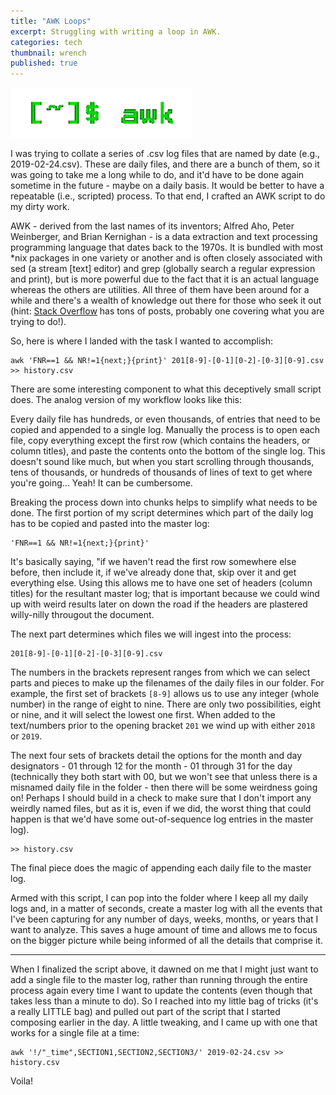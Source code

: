 ```yaml
---
title: "AWK Loops"
excerpt: Struggling with writing a loop in AWK. 
categories: tech
thumbnail: wrench
published: true
---
```


![awk](/images/awk.png)

I was trying to collate a series of .csv log files that are named by date (e.g., 2019-02-24.csv). These are daily files, and there are a bunch of them, so it was going to take me a long while to do, and it'd have to be done again sometime in the future - maybe on a daily basis. It would be better to have a repeatable (i.e., scripted) process. To that end, I crafted an AWK script to do my dirty work. 

AWK - derived from the last names of its inventors; Alfred Aho, Peter Weinberger, and Brian Kernighan - is a data extraction and text processing programming language that dates back to the 1970s. It is bundled with most *nix packages in one variety or another and is often closely associated with sed (a stream [text] editor) and grep (globally search a regular expression and print), but is more powerful due to the fact that it is an actual language whereas the others are utilities. All three of them have been around for a while and there's a wealth of knowledge out there for those who seek it out (hint: [Stack Overflow](https://stackoverflow.com/) has tons of posts, probably one covering what you are trying to do!). 

So, here is where I landed with the task I wanted to accomplish: 

```
awk 'FNR==1 && NR!=1{next;}{print}' 201[8-9]-[0-1][0-2]-[0-3][0-9].csv >> history.csv
```
There are some interesting component to what this deceptively small script does. The analog version of my workflow looks like this:

Every daily file has hundreds, or even thousands, of entries that need to be copied and appended to a single log. Manually the process is to open each file, copy everything except the first row (which contains the headers, or column titles), and paste the contents onto the bottom of the single log. This doesn't sound like much, but when you start scrolling through thousands, tens of thousands, or hundreds of thousands of lines of text to get where you're going... Yeah! It can be cumbersome. 

Breaking the process down into chunks helps to simplify what needs to be done. The first portion of my script determines which part of the daily log has to be copied and pasted into the master log:

```
'FNR==1 && NR!=1{next;}{print}'
```
It's basically saying, "if we haven't read the first row somewhere else before, then include it, if we've already done that, skip over it and get everything else. Using this allows me to have one set of headers (column titles) for the resultant master log; that is important because we could wind up with weird results later on down the road if the headers are plastered willy-nilly througout the document. 

The next part determines which files we will ingest into the process: 

```
201[8-9]-[0-1][0-2]-[0-3][0-9].csv
```
The numbers in the brackets represent ranges from which we can select parts and pieces to make up the filenames of the daily files in our folder. For example, the first set of brackets ```[8-9]``` allows us to use any integer (whole number) in the range of eight to nine. There are only two possibilities, eight or nine, and it will select the lowest one first. When added to the text/numbers prior to the opening bracket ```201``` we wind up with either ```2018``` or ```2019```. 

The next four sets of brackets detail the options for the month and day designators - 01 through 12 for the month - 01 through 31 for the day (technically they both start with 00, but we won't see that unless there is a misnamed daily file in the folder - then there will be some weirdness going on! Perhaps I should build in a check to make sure that I don't import any weirdly named files, but as it is, even if we did, the worst thing that could happen is that we'd have some out-of-sequence log entries in the master log).  

```
>> history.csv
```
The final piece does the magic of appending each daily file to the master log. 

Armed with this script, I can pop into the folder where I keep all my daily logs and, in a matter of seconds, create a master log with all the events that I've been capturing for any number of days, weeks, months, or years that I want to analyze. This saves a huge amount of time and allows me to focus on the bigger picture while being informed of all the details that comprise it. 

<hr>

When I finalized the script above, it dawned on me that I might just want to add a single file to the master log, rather than running through the entire process again every time I want to update the contents (even though that takes less than a minute to do). So I reached into my little bag of tricks (it's a really LITTLE bag) and pulled out part of the script that I started composing earlier in the day. A little tweaking, and I came up with one that works for a single file at a time: 

```
awk '!/"_time",SECTION1,SECTION2,SECTION3/' 2019-02-24.csv >> history.csv
```

Voila! 

